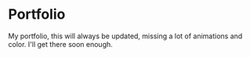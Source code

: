 # Portfolio
My portfolio, this will always be updated, missing a lot of animations and color. I'll get there soon enough.
